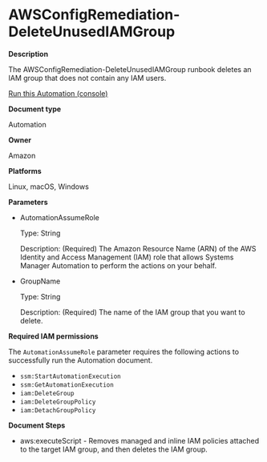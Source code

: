 # AWSConfigRemediation\-DeleteUnusedIAMGroup<a name="automation-aws-delete-iam-group"></a>

**Description**

The AWSConfigRemediation\-DeleteUnusedIAMGroup runbook deletes an IAM group that does not contain any IAM users\.

[Run this Automation \(console\)](https://console.aws.amazon.com/systems-manager/automation/execute/AWSConfigRemediation-DeleteUnusedIAMGroup)

**Document type**

Automation

**Owner**

Amazon

**Platforms**

Linux, macOS, Windows

**Parameters**
+ AutomationAssumeRole

  Type: String

  Description: \(Required\) The Amazon Resource Name \(ARN\) of the AWS Identity and Access Management \(IAM\) role that allows Systems Manager Automation to perform the actions on your behalf\.
+ GroupName

  Type: String

  Description: \(Required\) The name of the IAM group that you want to delete\.

**Required IAM permissions**

The `AutomationAssumeRole` parameter requires the following actions to successfully run the Automation document\.
+ `ssm:StartAutomationExecution`
+ `ssm:GetAutomationExecution`
+ `iam:DeleteGroup`
+ `iam:DeleteGroupPolicy`
+ `iam:DetachGroupPolicy`

**Document Steps**
+ aws:executeScript \- Removes managed and inline IAM policies attached to the target IAM group, and then deletes the IAM group\.